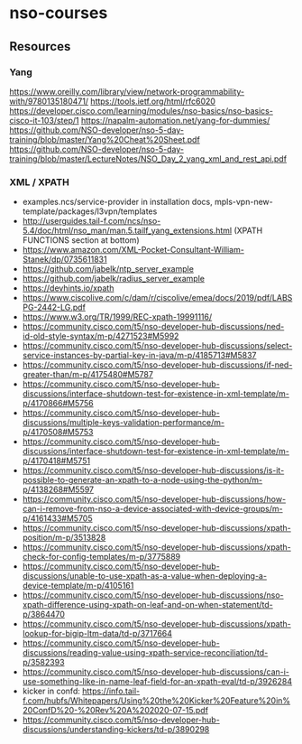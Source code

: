 # nso-courses

## Resources  

### Yang

https://www.oreilly.com/library/view/network-programmability-with/9780135180471/
https://tools.ietf.org/html/rfc6020
https://developer.cisco.com/learning/modules/nso-basics/nso-basics-cisco-it-103/step/1
https://napalm-automation.net/yang-for-dummies/
https://github.com/NSO-developer/nso-5-day-training/blob/master/Yang%20Cheat%20Sheet.pdf
https://github.com/NSO-developer/nso-5-day-training/blob/master/LectureNotes/NSO_Day_2_yang_xml_and_rest_api.pdf

### XML / XPATH

- examples.ncs/service-provider in installation docs, mpls-vpn-new-template/packages/l3vpn/templates
- http://userguides.tail-f.com/ncs/nso-5.4/doc/html/nso_man/man.5.tailf_yang_extensions.html (XPATH FUNCTIONS section at bottom)
- https://www.amazon.com/XML-Pocket-Consultant-William-Stanek/dp/0735611831
- https://github.com/jabelk/ntp_server_example
- https://github.com/jabelk/radius_server_example
- https://devhints.io/xpath
- https://www.ciscolive.com/c/dam/r/ciscolive/emea/docs/2019/pdf/LABSPG-2442-LG.pdf 
- https://www.w3.org/TR/1999/REC-xpath-19991116/
- https://community.cisco.com/t5/nso-developer-hub-discussions/ned-id-old-style-syntax/m-p/4271523#M5992
- https://community.cisco.com/t5/nso-developer-hub-discussions/select-service-instances-by-partial-key-in-java/m-p/4185713#M5837
- https://community.cisco.com/t5/nso-developer-hub-discussions/if-ned-greater-than/m-p/4175480#M5787
- https://community.cisco.com/t5/nso-developer-hub-discussions/interface-shutdown-test-for-existence-in-xml-template/m-p/4170866#M5756
- https://community.cisco.com/t5/nso-developer-hub-discussions/multiple-keys-validation-performance/m-p/4170508#M5753
- https://community.cisco.com/t5/nso-developer-hub-discussions/interface-shutdown-test-for-existence-in-xml-template/m-p/4170418#M5751
- https://community.cisco.com/t5/nso-developer-hub-discussions/is-it-possible-to-generate-an-xpath-to-a-node-using-the-python/m-p/4138268#M5597
- https://community.cisco.com/t5/nso-developer-hub-discussions/how-can-i-remove-from-nso-a-device-associated-with-device-groups/m-p/4161433#M5705
- https://community.cisco.com/t5/nso-developer-hub-discussions/xpath-position/m-p/3513828
- https://community.cisco.com/t5/nso-developer-hub-discussions/xpath-check-for-config-templates/m-p/3775889
- https://community.cisco.com/t5/nso-developer-hub-discussions/unable-to-use-xpath-as-a-value-when-deploying-a-device-template/m-p/4105161
- https://community.cisco.com/t5/nso-developer-hub-discussions/nso-xpath-difference-using-xpath-on-leaf-and-on-when-statement/td-p/3864470
- https://community.cisco.com/t5/nso-developer-hub-discussions/xpath-lookup-for-bigip-ltm-data/td-p/3717664
- https://community.cisco.com/t5/nso-developer-hub-discussions/reading-value-using-xpath-service-reconciliation/td-p/3582393
- https://community.cisco.com/t5/nso-developer-hub-discussions/can-i-use-something-like-in-name-leaf-field-for-an-xpath-eval/td-p/3926284
- kicker in confd: https://info.tail-f.com/hubfs/Whitepapers/Using%20the%20Kicker%20Feature%20in%20ConfD%20-%20Rev%20A%202020-07-15.pdf
- https://community.cisco.com/t5/nso-developer-hub-discussions/understanding-kickers/td-p/3890298